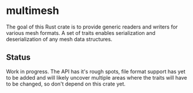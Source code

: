 # multimesh

The goal of this Rust crate is to provide generic readers and writers for various mesh formats.
A set of traits enables serialization and deserialization of any mesh data structures.

## Status

Work in progress. The API has it's rough spots, file format support has yet to be added and will likely uncover multiple
areas where the traits will have to be changed, so don't depend on this crate yet.
